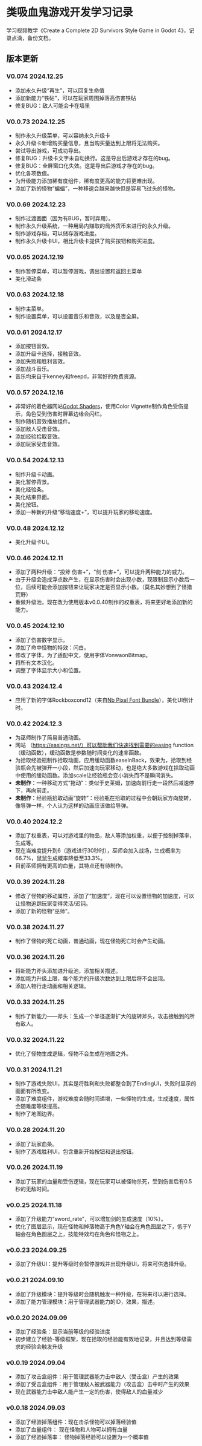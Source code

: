 # 类吸血鬼游戏开发学习记录
学习视频教学《Create a Complete 2D Survivors Style Game in Godot 4》，记录点滴，备份文档。

## 版本更新

### V0.074 2024.12.25

* 添加永久升级“再生”，可以回复生命值
* 添加新能力“铁砧”，可以在玩家周围掉落高伤害铁砧
* 修复BUG：敌人可能会卡在墙里

### V0.0.73 2024.12.25

* 制作永久升级菜单，可以容纳永久升级卡
* 永久升级卡新增购买量信息，且当购买量达到上限将无法购买。
* 尝试导出游戏，可成功导出。
* 修复BUG：升级卡文字未自动换行。这是导出后游戏才存在的bug。
* 修复BUG：全屏窗口化失效。这是导出后游戏才存在的bug。
* 优化各项数值。
* 为升级能力添加稀有度组件，稀有度更高的能力将更难出现。
* 添加了新的怪物“蝙蝠”，一种移速会越来越快但是容易飞过头的怪物。

### V0.0.69 2024.12.23

* 制作过渡画面（因为有BUG，暂时弃用）。
* 制作永久升级系统，一种用局内赚取的局外货币来进行的永久升级。
* 制作游戏存档，可以储存游戏进度。
* 制作永久升级卡UI，相比升级卡提供了购买按钮和购买进度。

### V0.0.65 2024.12.19

* 制作暂停菜单，可以暂停游戏，调出设置和返回主菜单
* 美化滑动条

### V0.0.63 2024.12.18

* 制作主菜单。
* 制作设置菜单，可以设置音乐和音效，以及是否全屏。

### V0.0.61 2024.12.17

* 添加按钮音效。
* 添加升级卡选择，接触音效。
* 添加失败和胜利音效。
* 添加战斗音乐。
* 音乐均来自于kenney和freepd，非常好的免费资源。

### V0.0.57 2024.12.16

* 非常好的着色器网站[Godot Shaders](godotshaders.com)，使用Color Vignette制作角色受伤提示，角色受到伤害时屏幕边缘会闪红。
* 制作随机音效播放组件。
* 添加敌人受击音效。
* 添加经验拾取音效。
* 添加玩家受击音效。

### V0.0.54 2024.12.13

* 制作升级卡动画。
* 美化暂停背景。
* 美化经验条。
* 美化结束界面。
* 美化按钮。
* 添加一种新的升级“移动速度+”，可以提升玩家的移动速度。

### V0.0.48 2024.12.12

* 美化升级卡UI。

### V0.0.46 2024.12.11

* 添加了两种升级：“投斧 伤害+”，“剑 伤害+”，可以提升两种能力的威力。
* 由于升级会造成浮点数产生，在显示伤害时会出现小数，现限制显示小数后一位，后续可能会添加按钮来让玩家决定是否显示小数。（莫名其妙想到了怪猎荒野）
* 重做升级池，现在改为使用版本v0.0.40制作的权重表，将来更好地添加新的能力。

### V0.0.45 2024.12.10

* 添加了伤害数字显示。
* 添加了命中怪物的特效：闪白。
* 修改了字体，为了适配中文，使用字体VonwaonBitmap。
* 将所有文本汉化。
* 调整了字体显示大小和位置。

### V0.0.43 2024.12.4

* 应用了新的字体Rockboxcond12（来自[Nb Pixel Font Bundle](https://nimblebeastscollective.itch.io/nb-pixel-font-bundle)），美化UI倒计时。

### V0.0.42 2024.12.3

* 为巫师制作了简易普通动画。
* 网站 （https://easings.net/）可以帮助我们快速找到需要的easing function（缓动函数），缓动函数是参数随时间变化的速率函数。
* 为拾取经验瓶制作拾取动画，应用缓动函数easeInBack，效果为，拾取到经验瓶会先被弹开一小段，然后加速向玩家移动，也是绝大多数游戏在拾取动画中使用的缓动函数。添加scale让经验瓶会变小消失而不是瞬间消失。
* **未制作**：一种移动方式“拖动”：类似于史莱姆，加速向前行走一段然后减速停下，再向前走。
* **未制作**：经验瓶拾取动画“旋转”：经验瓶在拾取的过程中会朝玩家方向旋转，像导弹一样，个人认为这样的动画应该做给导弹。

### V0.0.40 2024.12.2

* 添加了权重表，可以对游戏里的物品，敌人等添加权重，以便于控制掉落率，生成等。
* 现在当难度提升到6（游戏进行30秒时），巫师会加入战场，生成概率为66.7%，鼠鼠生成概率降低至33.3%。
* 目前巫师拥有更高的血量，其特点还有待制作。

### V0.0.39 2024.11.28

* 修改了怪物的移动属性，添加了“加速度”，现在可以设置怪物的加速度，可以让怪物追踪玩家变得灵活/迟钝。
* 添加了新的怪物“巫师”。

### V0.0.38 2024.11.27

* 制作了怪物的死亡动画，普通动画，现在怪物死亡时会产生动画。

### V0.0.36 2024.11.26

* 将新能力斧头添加进升级池，添加相关描述。
* 添加能力升级上限，每个能力的升级次数达到上限后将不会出现。
* 添加人物行走动画和相关逻辑。

### V0.0.33 2024.11.25

* 制作了新能力——斧头：生成一个半径逐渐扩大的旋转斧头，攻击接触到的所有敌人。

### V0.0.32 2024.11.22

* 优化了怪物生成逻辑，怪物不会生成在地图之外。

### V0.0.31 2024.11.21

* 制作了游戏失败UI，其实是将胜利和失败都整合到了EndingUI，失败时显示的画面有所改变。
* 添加了难度组件，游戏难度会随时间递增，一些怪物的生成，生成速度，属性会随难度等级提高。
* 制作了地图边界。

### V0.0.28 2024.11.20

* 添加了玩家血条。
* 制作了游戏胜利UI，包含重新开始按钮和退出按钮。

### V0.0.26 2024.11.19

* 添加了玩家的血量和受伤逻辑，现在玩家可以被怪物杀死，受到伤害后有0.5秒的无敌时间。

### v0.0.25 2024.11.18

* 添加了升级能力“sword_rate”，可以增加剑的生成速度（10%）。
* 优化了图层显示，现在怪物和掉落物高于角色Y轴会在角色图层之下，低于Y轴会在角色图层之上，技能特效均在角色和怪物之上。

### v0.0.23 2024.09.25

* 添加了升级UI：提升等级时会暂停游戏并出现升级UI，将来可供选择升级。

### v0.0.21 2024.09.10

* 添加了升级模块：提升等级时会随机触发一种升级，在将来可以进行选择。
* 添加了能力管理模块：用于管理武器能力的ID，效果，描述。

### v0.0.20 2024.09.09
* 添加了经验条：显示当前等级的经验进度
* 初步建立了经验-等级框架，现在拾取的经验能有效地记录，并且达到等级需求的经验会触发升级

### v0.0.19 2024.09.04
* 添加了攻击盒组件：用于管理武器能力击中敌人（受击盒）产生的效果
* 添加了受击盒组件：用于管理敌人被武器能力（攻击盒）击中时产生的效果
* 现在武器能力击中敌人能产生一定的伤害，使得敌人的血量减少

### v0.0.18 2024.09.03
* 添加了经验掉落组件：现在击杀怪物可以掉落经验值
* 添加了血量组件： 现在怪物和人物可以拥有血量
* 添加了经验掉落率： 怪物掉落经验可以设置为一个概率值